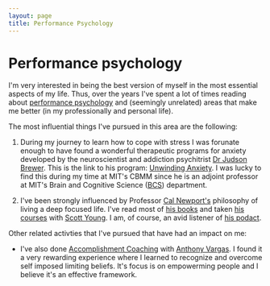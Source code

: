 ```yaml
---
layout: page
title: Performance Psychology
---
```


# Performance psychology

I'm very interested in being the best version of myself in the most essential aspects of my life.
Thus, over the years I've spent a lot of times reading about 
[performance psychology](https://larrygmaguire.com/what-is-performance-psychology/#:~:text=Performance%20psychology%20is%20a%20subdivision,factors%20influencing%20optimal%20human%20performance.&text=Through%20assisting%20professionals%20to%20refine,improving%20and%20enhancing%20human%20performance.)
and (seemingly unrelated) areas that make me better (in my professionally and personal life).

The most influential things I've pursued in this area are the following:

1. During my journey to learn how to cope with stress I was forunate enough to have
found a wonderful therapeutic programs for anxiety developed by the neuroscientist 
and addiction psychitrist [Dr Judson Brewer](https://drjud.com/).
This is the link to his program: [Unwinding Anxiety](https://www.unwindinganxiety.com/).
I was lucky to find this during my time at MIT's CBMM since he is an adjoint professor
at MIT's Brain and Cognitive Science ([BCS](https://bcs.mit.edu/)) department. 

2. I've been strongly influenced by Professor [Cal Newport's](https://www.calnewport.com/) 
philosophy of living a deep focused life.
I've read most of [his books](https://www.calnewport.com/books/) and
taken [his courses](https://www.scotthyoung.com/courses/) 
with [Scott Young](https://www.scotthyoung.com/).
I am, of course, an avid listener of [his podact](https://www.calnewport.com/podcast/). 


Other related activties that I've pursued that have had an impact on me:

- I've also done [Accomplishment Coaching](https://www.accomplishmentcoaching.com/)
with [Anthony Vargas](https://relationshiphero.com/room/sarged).
I found it a very rewarding experience where I learned to recognize and overcome 
self imposed limiting beliefs.
It's focus is on empowerming people and I believe it's an effective framework. 
